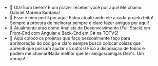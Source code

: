 - 👋 Olá!Tudo beem? É um prazer receber você por aqui! Me chamo Gabriel Moreira Santana!
- 👀 Esse é meu perfil por aqui! Estou atualizando ele a cada projeto feito! Sempre a procura de melhorar sempre e claro fazer amigos por aqui!
- 🌱 Atualmente atuo como Analista de Desenvolvimento (Full Stack) em Front-End com Angular e Back-End em C# na TOTVS!
- 💞️ Aqui coloco os projetos que faço pessoalmente faço para aprimoração do código e claro sempre busco colocar coisas que aprendi que possam ajudar os outros!
  Fico a disposiçao de todos e podem me chamar!Nada melhor que ter amigos/amigas Dev's.
  Um abraço!
